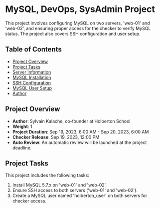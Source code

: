# MySQL, DevOps, SysAdmin Project

This project involves configuring MySQL on two servers, 'web-01' and 'web-02', and ensuring proper access for the checker to verify MySQL status. The project also covers SSH configuration and user setup.

## Table of Contents
- [Project Overview](#project-overview)
- [Project Tasks](#project-tasks)
- [Server Information](#server-information)
- [MySQL Installation](#mysql-installation)
- [SSH Configuration](#ssh-configuration)
- [MySQL User Setup](#mysql-user-setup)
- [Author](#author)

## Project Overview

- **Author**: Sylvain Kalache, co-founder at Holberton School
- **Weight**: 1
- **Project Duration**: Sep 19, 2023, 6:00 AM - Sep 20, 2023, 6:00 AM
- **Checker Release**: Sep 19, 2023, 12:00 PM
- **Auto Review**: An automatic review will be launched at the project deadline.

## Project Tasks

This project includes the following tasks:
1. Install MySQL 5.7.x on 'web-01' and 'web-02'.
2. Ensure SSH access to both servers ('web-01' and 'web-02').
3. Create a MySQL user named 'holberton_user' on both servers for checker access.

